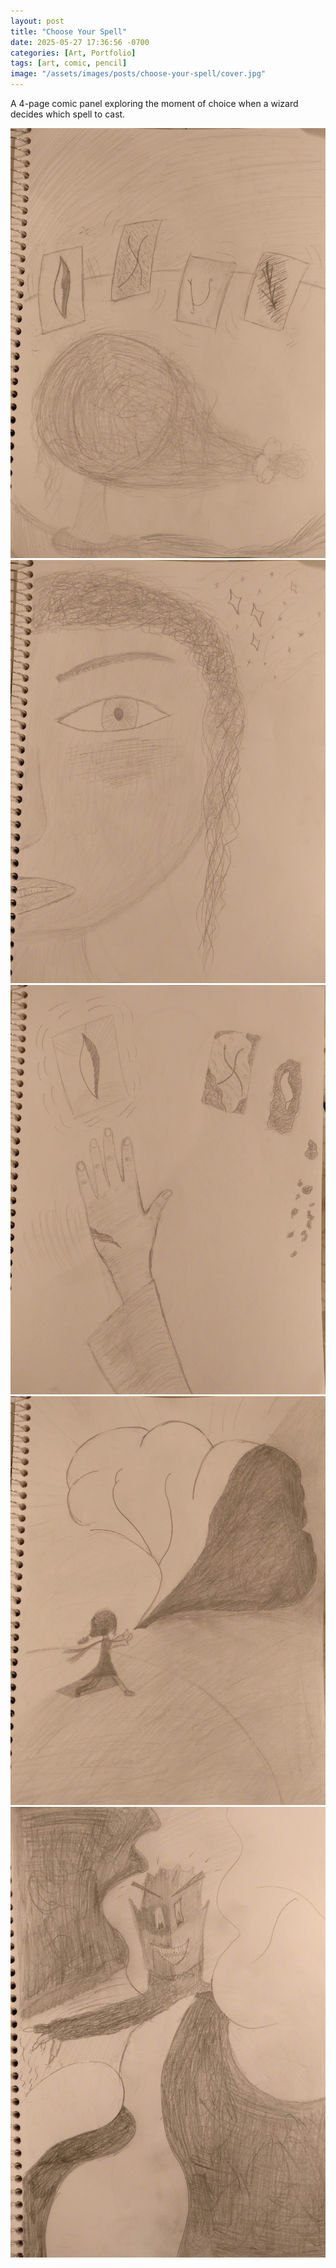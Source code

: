 ```yaml
---
layout: post
title: "Choose Your Spell"
date: 2025-05-27 17:36:56 -0700
categories: [Art, Portfolio]
tags: [art, comic, pencil]
image: "/assets/images/posts/choose-your-spell/cover.jpg"
---
```


A 4-page comic panel exploring the moment of choice when a wizard decides which spell to cast.

<!-- Slider main container -->
<div class="swiper">
  <!-- Additional required wrapper -->
  <div class="swiper-wrapper">
    <!-- Slides -->
    <div class="swiper-slide">
      <img src="/assets/images/posts/choose-your-spell/cover.jpg" alt="Choose Your Spell - Cover">
    </div>
    <div class="swiper-slide">
      <img src="/assets/images/posts/choose-your-spell/two.jpg" alt="Choose Your Spell - Panel 2">
    </div>
    <div class="swiper-slide">
      <img src="/assets/images/posts/choose-your-spell/three.jpg" alt="Choose Your Spell - Panel 3">
    </div>
    <div class="swiper-slide">
      <img src="/assets/images/posts/choose-your-spell/four.jpg" alt="Choose Your Spell - Panel 4">
    </div>
    <div class="swiper-slide">
      <img src="/assets/images/posts/choose-your-spell/five.jpg" alt="Choose Your Spell - Panel 5">
    </div>
  </div>

  <!-- Navigation buttons -->
  <div class="swiper-button-prev"></div>
  <div class="swiper-button-next"></div>

  <!-- Pagination -->
  <div class="swiper-pagination"></div>
</div>
